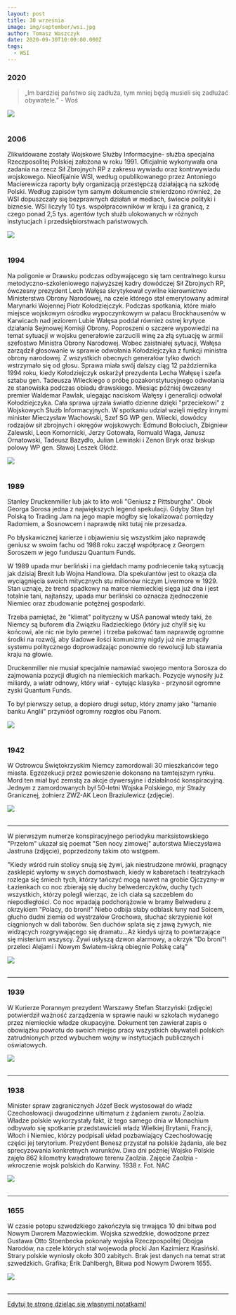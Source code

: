 ```yaml
---
layout: post
title: 30 września
image: img/september/wsi.jpg
author: Tomasz Waszczyk
date: 2020-09-30T10:00:00.000Z
tags:
  - WSI
---
```


### 2020

> „Im bardziej państwo się zadłuża, tym mniej będą musieli się zadłużać obywatele.” - Woś

<img src="./img/september/wos.jpeg"><br><br>

### 2006

Zlikwidowane zostały Wojskowe Służby Informacyjne- służba specjalna Rzeczposolitej Polskiej założona w roku 1991. Oficjalnie wykonywała ona zadania na rzecz Sił Zbrojnych RP z zakresu wywiadu oraz kontrwywiadu wojskowego. Nieofijalnie WSI, według opublikowanego przez Antoniego Macierewicza raporty były organizacją przestępczą działającą na szkodę Polski. Według zapisów tym samym dokumencie stwierdzono również, że WSI dopuszczały się bezprawnych działań w mediach, świecie polityki i biznesie.
WSI liczyły 10 tys. współpracowników w kraju i za granicą, z czego ponad 2,5 tys. agentów tych służb ulokowanych w różnych instytucjach i przedsiębiorstwach państwowych.

<img src="./img/september/wsi.jpg"/><br><br>

### 1994

Na poligonie w Drawsku podczas odbywającego się tam centralnego kursu metodyczno-szkoleniowego najwyższej kadry dowódczej Sił Zbrojnych RP, ówczesny prezydent Lech Wałęsa skrytykował cywilne kierownictwo Ministerstwa Obrony Narodowej, na czele którego stał emerytowany admirał Marynarki Wojennej Piotr Kołodziejczyk. Podczas spotkania, które miało miejsce wojskowym ośrodku wypoczynkowym w pałacu Brockhausenów w Karwicach nad jeziorem Lubie Wałęsa poddał również ostrej krytyce działania Sejmowej Komisji Obrony.
Poproszeni o szczere wypowiedzi na temat sytuacji w wojsku generałowie zarzucili winę za złą sytuację w armii szefostwo Ministra Obrony Narodowej. Wobec zaistniałej sytuacji, Wałęsa zarządził głosowanie w sprawie odwołania Kołodziejczyka z funkcji ministra obrony narodowej. Z wszystkich obecnych generałów tylko dwóch wstrzymało się od głosu.
Sprawa miała swój dalszy ciąg 12 października 1994 roku, kiedy Kołodziejczyk oskarżył prezydenta Lecha Wałęsę i szefa sztabu gen. Tadeusza Wileckiego o próbę pozakonstytucyjnego odwołania ze stanowiska podczas obiadu drawskiego. Miesiąc później ówczesny premier Waldemar Pawlak, ulegając naciskom Wałęsy i generalicji odwołał Kołodziejczyka.
Cała sprawa ujrzała światło dzienne dzięki "przeciekowi" z Wojskowych Służb Informacyjnych.
W spotkaniu udział wzięli między innymi minister Mieczysław Wachowski, Szef SG WP gen. Wilecki, dowódcy rodzajów sił zbrojnych i okręgów wojskowych: Edmund Bołociuch, Zbigniew Zalewski, Leon Komornicki, Jerzy Gotowała, Romuald Waga, Janusz Ornatowski, Tadeusz Bazydło, Julian Lewiński i Zenon Bryk oraz biskup polowy WP gen. Sławoj Leszek Głódź.

<img src="./img/september/drawskobolek.jpg"><br><br>

### 1989

Stanley Druckenmiller lub jak to kto woli "Geniusz z Pittsburgha". Obok Georga Sorosa jedna z największych legend spekulacji. Gdyby Stan był Polską to Trading Jam na jego mapie mógłby się lokalizować pomiędzy Radomiem, a Sosnowcem i naprawdę nikt tutaj nie przesadza.

Po błyskawicznej karierze i objawieniu się wszystkim jako naprawdę geniusz w swoim fachu od 1988 roku zaczął współpracę z Georgem Soroszem w jego funduszu Quantum Funds.

W 1989 upada mur berliński i na giełdach mamy podniecenie taką sytuacją jak dzisiaj Brexit lub Wojna Handlowa. Dla spekulantów jest to okazja dla wyciągnięcia swoich mitycznych stu milionów niczym Livermore w 1929. Stan uznaje, że trend spadkowy na marce niemieckiej sięga już dna i jest totalnie tani, najtańszy, upada mur berliński co oznacza zjednoczenie Niemiec oraz zbudowanie potężnej gospodarki.

Trzeba pamiętać, że "klimat" polityczny w USA panował wtedy taki, że Niemcy są buforem dla Związku Radzieckiego (który już chylił się ku końcowi, ale nic nie było pewne) i trzeba pakować tam naprawdę ogromne środki na rozwój, aby śladowe ilości komunizmy nigdy już nie zmąciły systemu politycznego doprowadzając ponownie do rewolucji lub stawania kraju na głowie.

Druckenmiller nie musiał specjalnie namawiać swojego mentora Sorosza do zajmowania pozycji długich na niemieckich markach. Pozycje wynosiły już miliardy, a wiatr odnowy, który wiał - cytując klasyka - przynosił ogromne zyski Quantum Funds.

To był pierwszy setup, a dopiero drugi setup, który znamy jako "łamanie banku Anglii" przyniósł ogromny rozgłos obu Panom.

<img src="./img/september/druckenmiller.jpg"/><br><br>

### 1942

W Ostrowcu Świętokrzyskim Niemcy zamordowali 30 mieszkańców tego miasta. Egzezekucji przez powieszenie dokonano na tamtejszym rynku. Mord ten miał być zemstą za akcje dywersyjne i działalność konspiracyjną.
Jednym z zamordowanych był 50-letni Wojska Polskiego, mjr Straży Granicznej, żołnierz ZWZ-AK Leon Braziulewicz (zdjęcie).

<img src="./img/september/braziulewicz.jpg"/><br><br>

---

W pierwszym numerze konspiracyjnego periodyku marksistowskiego "Przełom" ukazał się poemat "Sen nocy zimowej" autorstwa Mieczysława Jastruna (zdjęcie), poprzedzony takim oto wstępem.

"Kiedy wśród ruin stolicy snują się żywi, jak niestrudzone mrówki, pragnący zasklepić wyłomy w swych domostwach, kiedy w kabaretach i teatrzykach rozlega się śmiech tych, którzy tańczyć mogą nawet na grobie Ojczyzny-w Łazienkach co noc zbierają się duchy belwederczyków, duchy tych wszystkich, którzy polegli wierząc, że ich ciała są szczeblem do niepodległości. Co noc wpadają podchorążowie w bramy Belwederu z okrzykiem "Polacy, do broni!" Niebo odbija słaby odblask łuny nad Solcem, głucho dudni ziemia od wystrzałów Grochowa, słuchać skrzypienie kół ciągnionych w dali taborów. Sen duchów splata się z jawą żywych, nie widzących rozgrywającego się dramatu...Aż kiedyś ujrzą to powtarzające się misterium wszyscy. Żywi usłyszą dzwon alarmowy, a okrzyk "Do broni"! przeleci Alejami i Nowym Światem-iskrą obiegnie Polskę całą"

<img src="./img/september/przelom.jpg"><br><br>

---

### 1939

W Kurierze Porannym prezydent Warszawy Stefan Starzyński (zdjęcie) potwierdził ważność zarządzenia w sprawie nauki w szkołach wydanego przez niemieckie władze okupacyjne. Dokument ten zawierał zapis o obowiązku powrotu do swoich miejsc pracy wszystkich obywateli polskich zatrudnionych przed wybuchem wojny w instytucjach publicznych i oświatowych.

<img src="./img/september/starzynski.jpg"><br><br>

---

### 1938

Minister spraw zagranicznych Józef Beck wystosował do władz Czechosłowacji dwugodzinne ultimatum z żądaniem zwrotu Zaolzia. Władze polskie wykorzystały fakt, iż tego samego dnia w Monachium odbywało się spotkanie przedstawicieli władz Wielkiej Brytanii, Francji, Włoch i Niemiec, którzy podpisali układ pozbawiający Czechosłowację części jej terytorium. Prezydent Benesz przystał na polskie żądania, ale bez sprecyzowania konkretnych warunków. Dwa dni później Wojsko Polskie zajęło 862 kilometry kwadratowe terenu Zaolzia.
Zajęcie Zaolzia - wkroczenie wojsk polskich do Karwiny. 1938 r. Fot. NAC

<img src="./img/september/beckzaolzie.jpg"><br><br>

---

### 1655

W czasie potopu szwedzkiego zakończyła się trwająca 10 dni bitwa pod Nowym Dworem Mazowieckim. Wojska szwedzkie, dowodzone przez Gustawa Otto Stoenbecka pokonały wojska Rzeczpospolitej Obojga Narodów, na czele których stał wojewoda płocki Jan Kazimierz Krasiński.
Strary polskie wyniosły około 300 zabitych. Brak jest danych na temat strat szwedzkich.
Grafika; Erik Dahlbergh, Bitwa pod Nowym Dworem 1655.

<img src="./img/september/dwor.jpg"/><br><br>

---

<a href="https://github.com/TomaszWaszczyk/historia.waszczyk.com/edit/master/src/content/september-30.md" target="_blank">Edytuj tę stronę dzieląc się własnymi notatkami!</a>
